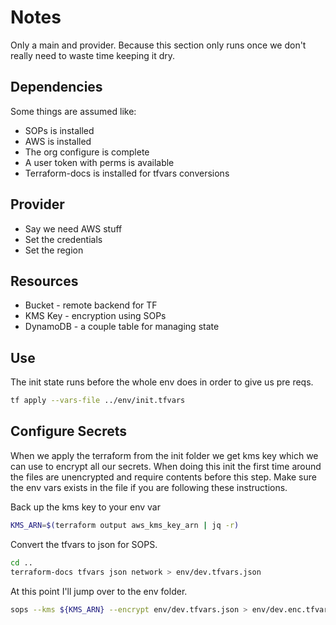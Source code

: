 # Notes
Only a main and provider. Because this section only runs once we don't really need to waste time keeping it dry.

## Dependencies
Some things are assumed like:
* SOPs is installed
* AWS is installed
* The org configure is complete
* A user token with perms is available
* Terraform-docs is installed for tfvars conversions

## Provider
* Say we need AWS stuff
* Set the credentials
* Set the region

## Resources
* Bucket - remote backend for TF
* KMS Key - encryption using SOPs
* DynamoDB - a couple table for managing state

## Use 
The init state runs before the whole env does in order to give us pre reqs. 

```sh
tf apply --vars-file ../env/init.tfvars
```

## Configure Secrets
When we apply the terraform from the init folder we get kms key which we can use to encrypt all our secrets. When doing this init the first time around the files are unencrypted and require contents before this step. Make sure the env vars exists in the file if you are following these instructions.

Back up the kms key to your env var
```sh
KMS_ARN=$(terraform output aws_kms_key_arn | jq -r)
```

Convert the tfvars to json for SOPS. 
```sh
cd ..
terraform-docs tfvars json network > env/dev.tfvars.json 
```

At this point I'll jump over to the env folder.
```sh
sops --kms ${KMS_ARN} --encrypt env/dev.tfvars.json > env/dev.enc.tfvars.json 
```